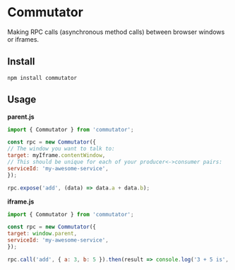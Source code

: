 # Commutator

Making RPC calls (asynchronous method calls) between browser windows or iframes.

## Install
```
npm install commutator
```

## Usage

**parent.js**

```js
import { Commutator } from 'commutator';

const rpc = new Commutator({
// The window you want to talk to:
target: myIframe.contentWindow,
// This should be unique for each of your producer<->consumer pairs:
serviceId: 'my-awesome-service',
});

rpc.expose('add', (data) => data.a + data.b);
```

**iframe.js**

```js
import { Commutator } from 'commutator';

const rpc = new Commutator({
target: window.parent,
serviceId: 'my-awesome-service',
});

rpc.call('add', { a: 3, b: 5 }).then(result => console.log('3 + 5 is', result));
```

